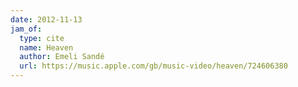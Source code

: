```yaml
---
date: 2012-11-13
jam_of:
  type: cite
  name: Heaven
  author: Emeli Sandé
  url: https://music.apple.com/gb/music-video/heaven/724606380
---
```


